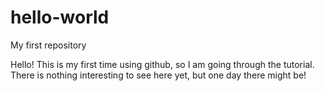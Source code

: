 # hello-world
My first repository

Hello! This is my first time using github, so I am going through the tutorial. There is nothing interesting to see here yet, but one day there might be!
